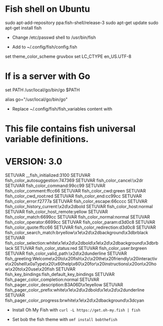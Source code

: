 # Fish shell on Ubuntu

sudo apt-add-repository ppa:fish-shell/release-3
sudo apt-get update
sudo apt-get install fish

- Change /etc/passwd shell to /usr/bin/fish

- Add to ~/.config/fish/config.fish

set theme_color_scheme gruvbox
set LC_CTYPE en_US.UTF-8

# If is a server with Go
set PATH /usr/local/go/bin/go $PATH

alias go="/usr/local/go/bin/go"

- Replace ~/.config/fish/fish_variables content with

# This file contains fish universal variable definitions.
# VERSION: 3.0
SETUVAR __fish_initialized:3100
SETUVAR fish_color_autosuggestion:747369
SETUVAR fish_color_cancel:\x2dr
SETUVAR fish_color_command:99cc99
SETUVAR fish_color_comment:ffcc66
SETUVAR fish_color_cwd:green
SETUVAR fish_color_cwd_root:red
SETUVAR fish_color_end:cc99cc
SETUVAR fish_color_error:f2777a
SETUVAR fish_color_escape:66cccc
SETUVAR fish_color_history_current:\x2d\x2dbold
SETUVAR fish_color_host:normal
SETUVAR fish_color_host_remote:yellow
SETUVAR fish_color_match:6699cc
SETUVAR fish_color_normal:normal
SETUVAR fish_color_operator:6699cc
SETUVAR fish_color_param:d3d0c8
SETUVAR fish_color_quote:ffcc66
SETUVAR fish_color_redirection:d3d0c8
SETUVAR fish_color_search_match:bryellow\x1e\x2d\x2dbackground\x3dbrblack
SETUVAR fish_color_selection:white\x1e\x2d\x2dbold\x1e\x2d\x2dbackground\x3dbrblack
SETUVAR fish_color_status:red
SETUVAR fish_color_user:brgreen
SETUVAR fish_color_valid_path:\x2d\x2dunderline
SETUVAR fish_greeting:Welcome\x20to\x20fish\x2c\x20the\x20friendly\x20interactive\x20shell\x0aType\x20\x60help\x60\x20for\x20instructions\x20on\x20how\x20to\x20use\x20fish
SETUVAR fish_key_bindings:fish_default_key_bindings
SETUVAR fish_pager_color_completion:normal
SETUVAR fish_pager_color_description:B3A06D\x1eyellow
SETUVAR fish_pager_color_prefix:white\x1e\x2d\x2dbold\x1e\x2d\x2dunderline
SETUVAR fish_pager_color_progress:brwhite\x1e\x2d\x2dbackground\x3dcyan






- Install Oh My Fish with `curl -L https://get.oh-my.fish | fish`

- Set bob the fish theme with `omf install bobthefish`
